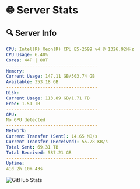 # 🌐 Server Stats
## 🔍 Server Info
```yaml
CPU: Intel(R) Xeon(R) CPU E5-2699 v4 @ 1326.92MHz
CPU Usage: 6.40%
Cores: 44P | 88T
-----------------------------------
Memory:
Current Usage: 147.11 GB/503.74 GB
Available: 353.18 GB
-----------------------------------
Disk:
Current Usage: 113.89 GB/1.71 TB
Free: 1.51 TB
-----------------------------------
GPU:
No GPU detected
-----------------------------------
Network:
Current Transfer (Sent): 14.65 MB/s
Current Transfer (Received): 55.28 KB/s
Total Sent: 69.31 TB
Total Received: 587.21 GB
-----------------------------------
Uptime:
41d 2h 10m 43s
```
![GitHub Stats](https://img.shields.io/badge/Updated-2025-04-17_23:33:32-blue)
